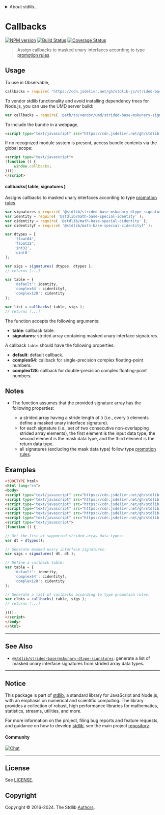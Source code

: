 <!--

@license Apache-2.0

Copyright (c) 2022 The Stdlib Authors.

Licensed under the Apache License, Version 2.0 (the "License");
you may not use this file except in compliance with the License.
You may obtain a copy of the License at

   http://www.apache.org/licenses/LICENSE-2.0

Unless required by applicable law or agreed to in writing, software
distributed under the License is distributed on an "AS IS" BASIS,
WITHOUT WARRANTIES OR CONDITIONS OF ANY KIND, either express or implied.
See the License for the specific language governing permissions and
limitations under the License.

-->


<details>
  <summary>
    About stdlib...
  </summary>
  <p>We believe in a future in which the web is a preferred environment for numerical computation. To help realize this future, we've built stdlib. stdlib is a standard library, with an emphasis on numerical and scientific computation, written in JavaScript (and C) for execution in browsers and in Node.js.</p>
  <p>The library is fully decomposable, being architected in such a way that you can swap out and mix and match APIs and functionality to cater to your exact preferences and use cases.</p>
  <p>When you use stdlib, you can be absolutely certain that you are using the most thorough, rigorous, well-written, studied, documented, tested, measured, and high-quality code out there.</p>
  <p>To join us in bringing numerical computing to the web, get started by checking us out on <a href="https://github.com/stdlib-js/stdlib">GitHub</a>, and please consider <a href="https://opencollective.com/stdlib">financially supporting stdlib</a>. We greatly appreciate your continued support!</p>
</details>

# Callbacks

[![NPM version][npm-image]][npm-url] [![Build Status][test-image]][test-url] [![Coverage Status][coverage-image]][coverage-url] <!-- [![dependencies][dependencies-image]][dependencies-url] -->

> Assign callbacks to masked unary interfaces according to type [promotion rules][@stdlib/ndarray/promotion-rules].

<!-- Section to include introductory text. Make sure to keep an empty line after the intro `section` element and another before the `/section` close. -->

<section class="intro">

</section>

<!-- /.intro -->

<!-- Package usage documentation. -->



<section class="usage">

## Usage

To use in Observable,

```javascript
callbacks = require( 'https://cdn.jsdelivr.net/gh/stdlib-js/strided-base-mskunary-signature-callbacks@v0.2.0-umd/browser.js' )
```

To vendor stdlib functionality and avoid installing dependency trees for Node.js, you can use the UMD server build:

```javascript
var callbacks = require( 'path/to/vendor/umd/strided-base-mskunary-signature-callbacks/index.js' )
```

To include the bundle in a webpage,

```html
<script type="text/javascript" src="https://cdn.jsdelivr.net/gh/stdlib-js/strided-base-mskunary-signature-callbacks@v0.2.0-umd/browser.js"></script>
```

If no recognized module system is present, access bundle contents via the global scope:

```html
<script type="text/javascript">
(function () {
    window.callbacks;
})();
</script>
```

#### callbacks( table, signatures )

Assigns callbacks to masked unary interfaces according to type [promotion rules][@stdlib/ndarray/promotion-rules].

```javascript
var signatures = require( '@stdlib/strided-base-mskunary-dtype-signatures' );
var identity = require( '@stdlib/math-base-special-identity' );
var cidentity = require( '@stdlib/math-base-special-cidentity' );
var cidentityf = require( '@stdlib/math-base-special-cidentityf' );

var dtypes = [
    'float64',
    'float32',
    'int32',
    'uint8'
];

var sigs = signatures( dtypes, dtypes );
// returns [...]

var table = {
    'default': identity,
    'complex64': cidentityf,
    'complex128': cidentity
};

var list = callbacks( table, sigs );
// returns [...]
```

The function accepts the following arguments:

-   **table**: callback table.
-   **signatures**: strided array containing masked unary interface signatures.

A callback `table` should have the following properties:

-   **default**: default callback.
-   **complex64**: callback for single-precision complex floating-point numbers.
-   **complex128**: callback for double-precision complex floating-point numbers.

</section>

<!-- /.usage -->

<!-- Package usage notes. Make sure to keep an empty line after the `section` element and another before the `/section` close. -->

<section class="notes">

## Notes

-   The function assumes that the provided signature array has the following properties:

    -   a strided array having a stride length of `3` (i.e., every `3` elements define a masked unary interface signature).
    -   for each signature (i.e., set of two consecutive non-overlapping strided array elements), the first element is the input data type, the second element is the mask data type, and the third element is the return data type.
    -   all signatures (excluding the mask data type) follow type [promotion rules][@stdlib/ndarray/promotion-rules].

</section>

<!-- /.notes -->

<!-- Package usage examples. -->

<section class="examples">

## Examples

<!-- eslint no-undef: "error" -->

```html
<!DOCTYPE html>
<html lang="en">
<body>
<script type="text/javascript" src="https://cdn.jsdelivr.net/gh/stdlib-js/strided-dtypes@umd/browser.js"></script>
<script type="text/javascript" src="https://cdn.jsdelivr.net/gh/stdlib-js/strided-base-mskunary-dtype-signatures@umd/browser.js"></script>
<script type="text/javascript" src="https://cdn.jsdelivr.net/gh/stdlib-js/math-base-special-identity@umd/browser.js"></script>
<script type="text/javascript" src="https://cdn.jsdelivr.net/gh/stdlib-js/math-base-special-cidentity@umd/browser.js"></script>
<script type="text/javascript" src="https://cdn.jsdelivr.net/gh/stdlib-js/math-base-special-cidentityf@umd/browser.js"></script>
<script type="text/javascript" src="https://cdn.jsdelivr.net/gh/stdlib-js/strided-base-mskunary-signature-callbacks@v0.2.0-umd/browser.js"></script>
<script type="text/javascript">
(function () {

// Get the list of supported strided array data types:
var dt = dtypes();

// Generate masked unary interface signatures:
var sigs = signatures( dt, dt );

// Define a callback table:
var table = {
    'default': identity,
    'complex64': cidentityf,
    'complex128': cidentity
};

// Generate a list of callbacks according to type promotion rules:
var clbks = callbacks( table, sigs );
// returns [...]

})();
</script>
</body>
</html>
```

</section>

<!-- /.examples -->

<!-- Section to include cited references. If references are included, add a horizontal rule *before* the section. Make sure to keep an empty line after the `section` element and another before the `/section` close. -->

<section class="references">

</section>

<!-- /.references -->

<!-- Section for related `stdlib` packages. Do not manually edit this section, as it is automatically populated. -->

<section class="related">

* * *

## See Also

-   <span class="package-name">[`@stdlib/strided-base/mskunary-dtype-signatures`][@stdlib/strided/base/mskunary-dtype-signatures]</span><span class="delimiter">: </span><span class="description">generate a list of masked unary interface signatures from strided array data types.</span>

</section>

<!-- /.related -->

<!-- Section for all links. Make sure to keep an empty line after the `section` element and another before the `/section` close. -->


<section class="main-repo" >

* * *

## Notice

This package is part of [stdlib][stdlib], a standard library for JavaScript and Node.js, with an emphasis on numerical and scientific computing. The library provides a collection of robust, high performance libraries for mathematics, statistics, streams, utilities, and more.

For more information on the project, filing bug reports and feature requests, and guidance on how to develop [stdlib][stdlib], see the main project [repository][stdlib].

#### Community

[![Chat][chat-image]][chat-url]

---

## License

See [LICENSE][stdlib-license].


## Copyright

Copyright &copy; 2016-2024. The Stdlib [Authors][stdlib-authors].

</section>

<!-- /.stdlib -->

<!-- Section for all links. Make sure to keep an empty line after the `section` element and another before the `/section` close. -->

<section class="links">

[npm-image]: http://img.shields.io/npm/v/@stdlib/strided-base-mskunary-signature-callbacks.svg
[npm-url]: https://npmjs.org/package/@stdlib/strided-base-mskunary-signature-callbacks

[test-image]: https://github.com/stdlib-js/strided-base-mskunary-signature-callbacks/actions/workflows/test.yml/badge.svg?branch=v0.2.0
[test-url]: https://github.com/stdlib-js/strided-base-mskunary-signature-callbacks/actions/workflows/test.yml?query=branch:v0.2.0

[coverage-image]: https://img.shields.io/codecov/c/github/stdlib-js/strided-base-mskunary-signature-callbacks/main.svg
[coverage-url]: https://codecov.io/github/stdlib-js/strided-base-mskunary-signature-callbacks?branch=main

<!--

[dependencies-image]: https://img.shields.io/david/stdlib-js/strided-base-mskunary-signature-callbacks.svg
[dependencies-url]: https://david-dm.org/stdlib-js/strided-base-mskunary-signature-callbacks/main

-->

[chat-image]: https://img.shields.io/gitter/room/stdlib-js/stdlib.svg
[chat-url]: https://app.gitter.im/#/room/#stdlib-js_stdlib:gitter.im

[stdlib]: https://github.com/stdlib-js/stdlib

[stdlib-authors]: https://github.com/stdlib-js/stdlib/graphs/contributors

[umd]: https://github.com/umdjs/umd
[es-module]: https://developer.mozilla.org/en-US/docs/Web/JavaScript/Guide/Modules

[deno-url]: https://github.com/stdlib-js/strided-base-mskunary-signature-callbacks/tree/deno
[deno-readme]: https://github.com/stdlib-js/strided-base-mskunary-signature-callbacks/blob/deno/README.md
[umd-url]: https://github.com/stdlib-js/strided-base-mskunary-signature-callbacks/tree/umd
[umd-readme]: https://github.com/stdlib-js/strided-base-mskunary-signature-callbacks/blob/umd/README.md
[esm-url]: https://github.com/stdlib-js/strided-base-mskunary-signature-callbacks/tree/esm
[esm-readme]: https://github.com/stdlib-js/strided-base-mskunary-signature-callbacks/blob/esm/README.md
[branches-url]: https://github.com/stdlib-js/strided-base-mskunary-signature-callbacks/blob/main/branches.md

[stdlib-license]: https://raw.githubusercontent.com/stdlib-js/strided-base-mskunary-signature-callbacks/main/LICENSE

[@stdlib/ndarray/promotion-rules]: https://github.com/stdlib-js/ndarray-promotion-rules/tree/umd

<!-- <related-links> -->

[@stdlib/strided/base/mskunary-dtype-signatures]: https://github.com/stdlib-js/strided-base-mskunary-dtype-signatures/tree/umd

<!-- </related-links> -->

</section>

<!-- /.links -->
